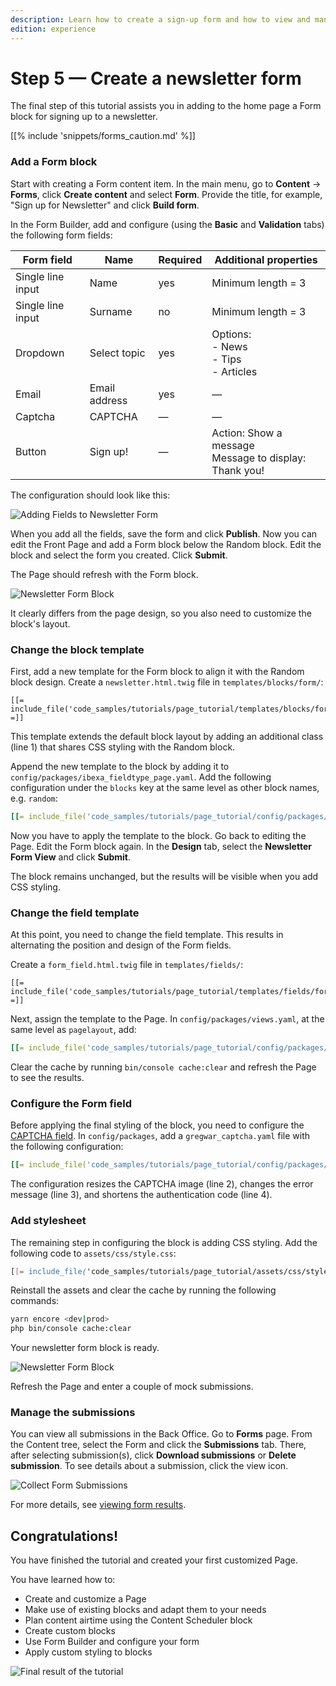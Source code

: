```yaml
---
description: Learn how to create a sign-up form and how to view and manage its submissions.
edition: experience
---
```


# Step 5 — Create a newsletter form

The final step of this tutorial assists you in adding to the home page a Form block for signing up to a newsletter.

[[% include 'snippets/forms_caution.md' %]]
    
### Add a Form block

Start with creating a Form content item.
In the main menu, go to **Content** -> **Forms**, click **Create content** and select **Form**.
Provide the title, for example, "Sign up for Newsletter" and click **Build form**.

In the Form Builder, add and configure (using the **Basic** and **Validation** tabs) the following form fields:

|Form field|Name|Required|Additional properties|
|-----|----|--------|---------------------|
|Single line input|Name|yes|Minimum length = 3|
|Single line input|Surname|no|Minimum length = 3|
|Dropdown|Select topic|yes|Options:</br>- News</br>- Tips </br> - Articles|
|Email|Email address|yes|—|
|Captcha|CAPTCHA|—|—|
|Button|Sign up!|—|Action: Show a message</br>Message to display: Thank you!|

The configuration should look like this:

![Adding Fields to Newsletter Form](enterprise_tut_form_creation.png "Adding Fields to Newsletter Form")

When you add all the fields, save the form and click **Publish**.
Now you can edit the Front Page and add a Form block below the Random block.
Edit the block and select the form you created. Click **Submit**.

The Page should refresh with the Form block.

![Newsletter Form Block](enterprise_tut_first_form.png "Raw Newsletter Form Block")

It clearly differs from the page design, so you also need to customize the block's layout.

### Change the block template

First, add a new template for the Form block to align it with the Random block design.
Create a `newsletter.html.twig` file in `templates/blocks/form/`:

``` html+twig hl_lines="1"
[[= include_file('code_samples/tutorials/page_tutorial/templates/blocks/form/newsletter.html.twig') =]]
```

This template extends the default block layout by adding an additional class (line 1) that shares CSS styling with the Random block.

Append the new template to the block by adding it to `config/packages/ibexa_fieldtype_page.yaml`.
Add the following configuration under the `blocks` key at the same level as other block names, e.g. `random`:

``` yaml hl_lines="1"
[[= include_file('code_samples/tutorials/page_tutorial/config/packages/ibexa_fieldtype_page.yaml', 42, 47) =]]
```

Now you have to apply the template to the block.
Go back to editing the Page.
Edit the Form block again.
In the **Design** tab, select the **Newsletter Form View** and click **Submit**.

The block remains unchanged, but the results will be visible when you add CSS styling.

### Change the field template

At this point, you need to change the field template.
This results in alternating the position and design of the Form fields.

Create a `form_field.html.twig` file in `templates/fields/`:

``` html+twig
[[= include_file('code_samples/tutorials/page_tutorial/templates/fields/form_field.html.twig') =]]
```

Next, assign the template to the Page.
In `config/packages/views.yaml`, at the same level as `pagelayout`, add:

``` yaml
[[= include_file('code_samples/tutorials/page_tutorial/config/packages/views.yaml', 7, 9) =]]
```

Clear the cache by running `bin/console cache:clear` and refresh the Page to see the results.

### Configure the Form field

Before applying the final styling of the block, you need to configure the [CAPTCHA field](work_with_forms.md#captcha-field).
In `config/packages`, add a `gregwar_captcha.yaml` file with the following configuration:

``` yaml
[[= include_file('code_samples/tutorials/page_tutorial/config/packages/gregwar_captcha.yaml') =]]
```
The configuration resizes the CAPTCHA image (line 2), changes the error message (line 3), and shortens the authentication code (line 4).

### Add stylesheet

The remaining step in configuring the block is adding CSS styling.
Add the following code to `assets/css/style.css`:

``` css
[[= include_file('code_samples/tutorials/page_tutorial/assets/css/style.css', 229, 277) =]]
```
Reinstall the assets and clear the cache by running the following commands:

``` bash
yarn encore <dev|prod>
php bin/console cache:clear
```
Your newsletter form block is ready.

![Newsletter Form Block](enterprise_tut_final_form.png "Newsletter Form Block")

Refresh the Page and enter a couple of mock submissions.

### Manage the submissions

You can view all submissions in the Back Office.
Go to **Forms** page. From the Content tree, select the Form and click the **Submissions** tab.
There, after selecting submission(s), click **Download submissions** or **Delete submission**.
To see details about a submission, click the view icon.

![Collect Form Submissions](enterprise_tut_form_collect_sub.png "Collect Form Submissions")

For more details, see [viewing form results](https://doc.ibexa.co/projects/userguide/en/latest/content_management/work_with_forms/#view-results).

## Congratulations!

You have finished the tutorial and created your first customized Page.

You have learned how to:

- Create and customize a Page
- Make use of existing blocks and adapt them to your needs
- Plan content airtime using the Content Scheduler block
- Create custom blocks
- Use Form Builder and configure your form
- Apply custom styling to blocks

![Final result of the tutorial](enterprise_tut_main_screen.png "Final result of the tutorial")
